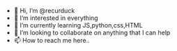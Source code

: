 - 👋 Hi, I’m @recurduck
- 👀 I’m interested in everything
- 🌱 I’m currently learning JS,python,css,HTML
- 💞️ I’m looking to collaborate on anything that I can help
- 📫 How to reach me here..

<!---
recurduck/recurduck is a ✨ special ✨ repository because its `README.md` (this file) appears on your GitHub profile.
You can click the Preview link to take a look at your changes.
--->

